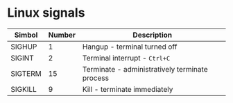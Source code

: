 # Linux signals

Simbol  | Number | Description
------- | ------ | ----------------------------------------------
SIGHUP  | 1      | Hangup - terminal turned off
SIGINT  | 2      | Terminal interrupt - `Ctrl+C`
SIGTERM | 15     | Terminate - administratively terminate process
SIGKILL | 9      | Kill - terminate immediately
